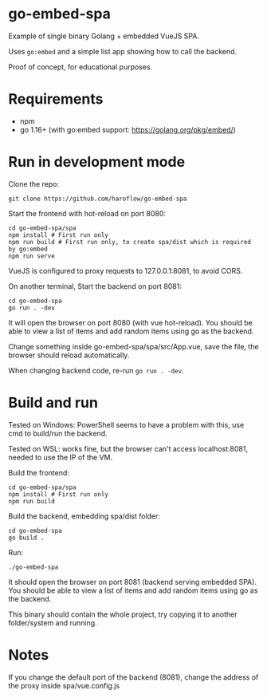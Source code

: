 # go-embed-spa
Example of single binary Golang + embedded VueJS SPA.

Uses `go:embed` and a simple list app showing how to call the backend.

Proof of concept, for educational purposes.

# Requirements

- npm
- go 1.16+ (with go:embed support: https://golang.org/pkg/embed/)

# Run in development mode

Clone the repo:
```
git clone https://github.com/haroflow/go-embed-spa
```

Start the frontend with hot-reload on port 8080:
```
cd go-embed-spa/spa
npm install # First run only
npm run build # First run only, to create spa/dist which is required by go:embed
npm run serve
```
VueJS is configured to proxy requests to 127.0.0.1:8081, to avoid CORS.

On another terminal, Start the backend on port 8081:
```
cd go-embed-spa
go run . -dev
```

It will open the browser on port 8080 (with vue hot-reload).
You should be able to view a list of items and add random items using go as the backend.

Change something inside go-embed-spa/spa/src/App.vue, save the file, the browser should reload automatically.

When changing backend code, re-run `go run . -dev`.

# Build and run 

Tested on Windows: PowerShell seems to have a problem with this, use cmd to build/run the backend.

Tested on WSL: works fine, but the browser can't access localhost:8081, needed to use the IP of the VM.

Build the frontend:
```
cd go-embed-spa/spa
npm install # First run only
npm run build
```

Build the backend, embedding spa/dist folder:
```
cd go-embed-spa
go build .
```

Run:
```
./go-embed-spa
```

It should open the browser on port 8081 (backend serving embedded SPA).
You should be able to view a list of items and add random items using go as the backend.

This binary should contain the whole project, try copying it to another folder/system and running.

# Notes

If you change the default port of the backend (8081), change the address of the proxy inside spa/vue.config.js
